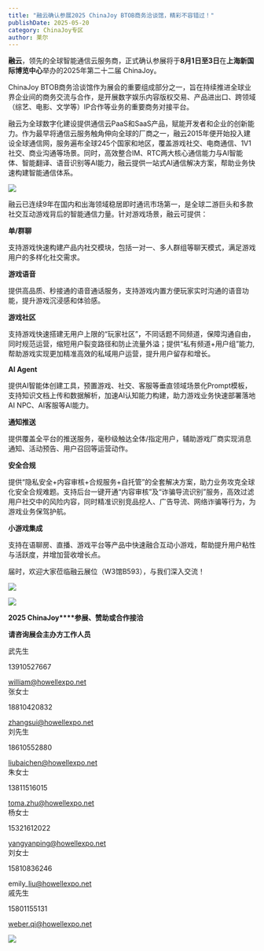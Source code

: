 ```yaml
---
title: "融云确认参展2025 ChinaJoy BTOB商务洽谈馆，精彩不容错过！"
publishDate: 2025-05-20
category: ChinaJoy专区
author: 莱尔
---
```


**融云**，领先的全球智能通信云服务商，正式确认参展将于**8月1日至3日**在**上海新国际博览中心**举办的2025年第二十二届 ChinaJoy。

ChinaJoy BTOB商务洽谈馆作为展会的重要组成部分之一，旨在持续推进全球业界企业间的商务交流与合作，是开展数字娱乐内容版权交易、产品进出口、跨领域（综艺、电影、文学等）IP合作等业务的重要商务对接平台。

融云为全球数字化建设提供通信云PaaS和SaaS产品，赋能开发者和企业的创新能力。作为最早将通信云服务触角伸向全球的厂商之一，融云2015年便开始投入建设全球通信网，服务遍布全球245个国家和地区，覆盖游戏社交、电商通信、1V1社交、商业沟通等场景。同时，高效整合IM、RTC两大核心通信能力与AI智能体、智能翻译、语音识别等AI能力，融云提供一站式AI通信解决方案，帮助业务快速构建智能通信体系。

![](https://ec-net-1251389766.cos.ap-shanghai.myqcloud.com/wp-content/uploads/2025/05/20250520202455736.png)

融云已连续9年在国内和出海领域稳居即时通讯市场第一，是全球二游巨头和多款社交互动游戏背后的智能通信力量。针对游戏场景，融云可提供：

**单/群聊**

支持游戏快速构建产品内社交模块，包括一对一、多人群组等聊天模式，满足游戏用户的多样化社交需求。

**游戏语音**

提供高品质、秒接通的语音通话服务，支持游戏内置方便玩家实时沟通的语音功能，提升游戏沉浸感和体验感。

**游戏社区**

支持游戏快速搭建无用户上限的“玩家社区”，不同话题不同频道，保障沟通自由，同时规范运营，缩短用户裂变路径和防止流量外溢；提供“私有频道+用户组”能力,帮助游戏实现更加精准高效的私域用户运营，提升用户留存和增长。

**AI Agent**

提供AI智能体创建工具，预置游戏、社交、客服等垂直领域场景化Prompt模板，支持知识文档上传和数据解析，加速AI认知能力构建，助力游戏业务快速部署落地AI NPC、AI客服等AI能力。

**通知推送**

提供覆盖全平台的推送服务，毫秒级触达全体/指定用户，辅助游戏厂商实现消息通知、活动预告、用户召回等运营动作。

**安全合规**

提供“隐私安全+内容审核+合规服务+自托管”的全套解决方案，助力业务攻克全球化安全合规难题。支持后台一键开通“内容审核”及“诈骗导流识别”服务，高效过滤用户社交中的风险内容，同时精准识别竞品挖人、广告导流、网络诈骗等行为，为游戏业务保驾护航。

**小游戏集成**

支持在语聊房、直播、游戏平台等产品中快速融合互动小游戏，帮助提升用户粘性与活跃度，并增加营收增长点。

届时，欢迎大家莅临融云展位（W3馆B593），与我们深入交流！

![](https://ec-net-1251389766.cos.ap-shanghai.myqcloud.com/wp-content/uploads/2025/05/20250520202452571.gif)

![](https://ec-net-1251389766.cos.ap-shanghai.myqcloud.com/wp-content/uploads/2025/05/20250520202502608.png)

**2025 ChinaJoy****参展、赞助或合作接洽**

**请咨询展会主办方工作人员**

武先生

13910527667

william@howellexpo.net  
张女士

18810420832

zhangsui@howellexpo.net  
刘先生

18610552880

liubaichen@howellexpo.net  
朱女士

13811516015

toma.zhu@howellexpo.net  
杨女士

15321612022

yangyanping@howellexpo.net  
刘女士

15810836246

emily\_liu@howellexpo.net  
戚先生

15801155131

weber.qi@howellexpo.net

![](https://ec-net-1251389766.cos.ap-shanghai.myqcloud.com/wp-content/uploads/2025/05/20250520202505657.png)
